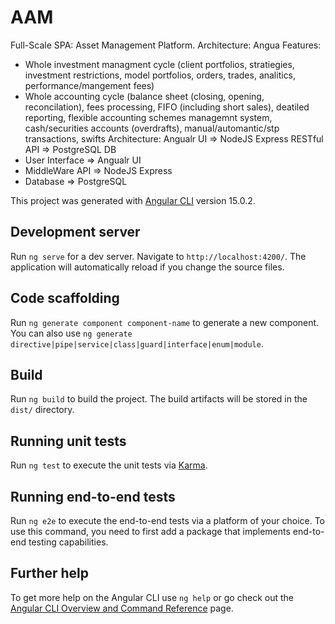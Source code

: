 # AAM
Full-Scale SPA: Asset Management Platform.
Architecture: Angua
Features:
- Whole investment managment cycle (client portfolios, stratiegies, investment restrictions, model portfolios, orders, trades, analitics, performance/mangement fees)
- Whole accounting cycle (balance sheet (closing, opening, reconcilation), fees processing, FIFO (including short sales), deatiled reporting, flexible accounting schemes managemnt system, cash/securities accounts (overdrafts), manual/automantic/stp transactions,  swifts
Architecture: Angualr UI => NodeJS Express RESTful API => PostgreSQL DB
- User Interface => Angualr UI
- MiddleWare API => NodeJS Express
- Database => PostgreSQL

This project was generated with [Angular CLI](https://github.com/angular/angular-cli) version 15.0.2.

## Development server

Run `ng serve` for a dev server. Navigate to `http://localhost:4200/`. The application will automatically reload if you change  the source files.

## Code scaffolding

Run `ng generate component component-name` to generate a new component. You can also use `ng generate directive|pipe|service|class|guard|interface|enum|module`.

## Build

Run `ng build` to build the project. The build artifacts will be stored in the `dist/` directory.

## Running unit tests

Run `ng test` to execute the unit tests via [Karma](https://karma-runner.github.io).

## Running end-to-end tests

Run `ng e2e` to execute the end-to-end tests via a platform of your choice. To use this command, you need to first add a package that implements end-to-end testing capabilities.

## Further help

To get more help on the Angular CLI use `ng help` or go check out the [Angular CLI Overview and Command Reference](https://angular.io/cli) page.
